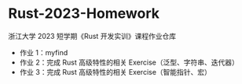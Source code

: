 # Rust-2023-Homework
浙江大学 2023 短学期《Rust 开发实训》课程作业仓库

* 作业 1：myfind
* 作业 2：完成 Rust 高级特性的相关 Exercise（泛型、字符串、迭代器）
* 作业 3：完成 Rust 高级特性的相关 Exercise（智能指针、宏）